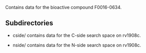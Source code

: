 Contains data for the bioactive compound F0016-0634.

## Subdirectories

- cside/ contains data for the C-side search space on rv1908c.

- nside/ contains data for the N-side search space on rv1908c.


